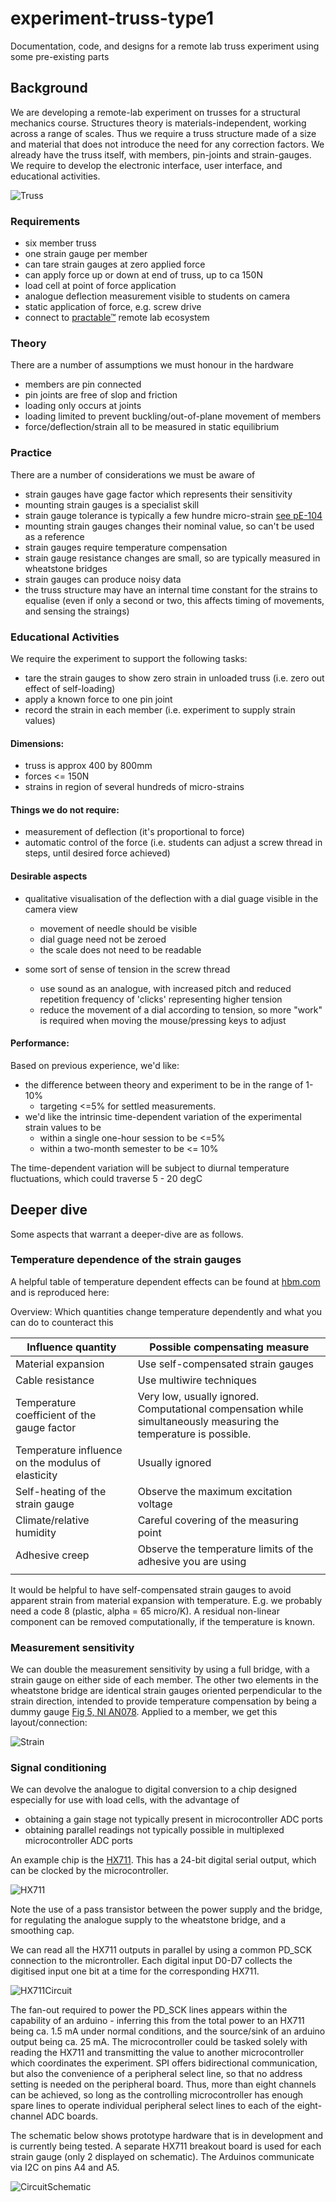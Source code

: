 # experiment-truss-type1
Documentation, code, and designs for a remote lab truss experiment using some pre-existing parts

## Background

We are developing a remote-lab experiment on trusses for a structural mechanics course. Structures theory is materials-independent, working across a range of scales. Thus we require a truss structure made of a size and material that does not introduce the need for any correction factors. We already have the truss itself, with members, pin-joints and strain-gauges. We require to develop the electronic interface, user interface, and educational activities. 

![Truss](./img/truss.svg)


### Requirements

- six member truss 
- one strain gauge per member
- can tare strain gauges at zero applied force
- can apply force up or down at end of truss, up to ca 150N
- load cell at point of force application
- analogue deflection measurement visible to students on camera
- static application of force, e.g. screw drive
- connect to [practable™](https://practable.io) remote lab ecosystem 

### Theory

There are a number of assumptions we must honour in the hardware

- members are pin connected
- pin joints are free of slop and friction
- loading only occurs at joints
- loading limited to prevent buckling/out-of-plane movement of members
- force/deflection/strain all to be measured in static equilibrium

### Practice

There are a number of considerations we must be aware of

- strain gauges have gage factor which represents their sensitivity
- mounting strain gauges is a specialist skill
- strain gauge tolerance is typically a few hundre micro-strain [see pE-104](https://www.omega.co.uk/techref/pdf/StrainGage_Measurement.pdf)
- mounting strain gauges changes their nominal value, so can't be used as a reference
- strain gauges require temperature compensation
- strain gauge resistance changes are small, so are typically measured in wheatstone bridges 
- strain gauges can produce noisy data
- the truss structure may have an internal time constant for the strains to equalise (even if only a second or two, this affects timing of movements, and sensing the straings)



### Educational Activities


We require the experiment to support the following tasks:

- tare the strain gauges to show zero strain in unloaded truss (i.e. zero out effect of self-loading)
- apply a known force to one pin joint 
- record the strain in each member (i.e. experiment to supply strain values)

#### Dimensions:

- truss is approx 400 by 800mm
- forces <= 150N
- strains in region of several hundreds of micro-strains

#### Things we do not require:

- measurement of deflection (it's proportional to force)
- automatic control of the force (i.e. students can adjust a screw thread in steps, until desired force achieved)

#### Desirable aspects

- qualitative visualisation of the deflection with a dial guage visible in the camera view 
	- movement of needle should be visible
    - dial guage need not be zeroed
	- the scale does not need to be readable
	
- some sort of sense of tension in the screw thread
  - use sound as an analogue, with increased pitch and reduced repetition frequency of 'clicks' representing higher tension
  - reduce the movement of a dial according to tension, so more "work" is required when moving the mouse/pressing keys to adjust

#### Performance:

Based on previous experience, we'd like:

- the difference between theory and experiment to be in the range of 1-10%
    - targeting <=5% for settled measurements. 
- we'd like the intrinsic time-dependent variation of the experimental strain values to be
    - within a single one-hour session to be <=5% 
    - within a two-month semester to be <= 10% 

The time-dependent variation will be subject to diurnal temperature fluctuations, which could traverse 5 - 20 degC


## Deeper dive

Some aspects that warrant a deeper-dive are as follows.

### Temperature dependence of the strain gauges

A helpful table of temperature dependent effects can be found at [hbm.com](https://www.hbm.com/en/6725/article-temperature-compensation-of-strain-gauges/) and is reproduced here:

Overview: Which quantities change temperature dependently and what you can do to counteract this


| Influence quantity                                 | Possible compensating measure                                                                                     |
|----------------------------------------------------|-------------------------------------------------------------------------------------------------------------------|
| Material expansion                                 | Use self-compensated strain gauges                                                                                |
| Cable resistance                                   | Use multiwire techniques                                                                                          |
| Temperature coefficient of the gauge factor        | Very low, usually ignored. Computational compensation while simultaneously measuring the temperature is possible. |
| Temperature influence on the modulus of elasticity | Usually ignored                                                                                                   |
| Self-heating of the strain gauge                   | Observe the maximum excitation voltage                                                                            |
| Climate/relative humidity                          | Careful covering of the measuring point                                                                           |
| Adhesive creep                                     | Observe the temperature limits of the adhesive you are using                                                      |
|                                                    |                                                                                                                   |

It would be helpful to have self-compensated strain gauges to avoid apparent strain from material expansion with temperature. E.g. we probably need a code 8 (plastic, alpha = 65 micro/K). A residual non-linear component can be removed computationally, if the temperature is known.


### Measurement sensitivity

We can double the measurement sensitivity by using a full bridge, with a strain gauge on either side of each member. The other two elements in the wheatstone bridge are identical strain gauges oriented perpendicular to the strain direction, intended to provide temperature compensation by being a dummy gauge [Fig 5, NI AN078](./doc/NI_AN078_Strain_Gauge_Meas.pdf). Applied to a member, we get this layout/connection:


![Strain](./img/gauge-full-bridge-with-dummy.svg)

### Signal conditioning

We can devolve the analogue to digital conversion to a chip designed especially for use with load cells, with the advantage of 
  - obtaining a gain stage not typically present in microcontroller ADC ports
  - obtaining parallel readings not typically possible in multiplexed microcontroller ADC ports
  
An example chip is the [HX711](./doc/hx711_english.pdf). This has a 24-bit digital serial output, which can be clocked by the microcontroller.

![HX711](./img/hx711.png)

Note the use of a pass transistor between the power supply and the bridge, for regulating the analogue supply to the wheatstone bridge, and a smoothing cap.

We can read all the HX711 outputs in parallel by using a common PD_SCK connection to the microntroller. Each digital input D0-D7 collects the digitised input one bit at a time for the corresponding HX711.


![HX711Circuit](./img/hx711-parallel.svg)

The fan-out required to power the PD_SCK lines appears within the capability of an arduino - inferring this from the total power to an HX711 being ca. 1.5 mA under normal conditions, and the source/sink of an arduino output being ca. 25 mA. The microcontroller could be tasked solely with reading the HX711 and transmitting the value to another microcontroller which coordinates the experiment. SPI offers bidirectional communication, but also the convenience of a peripheral select line, so that no address setting is needed on the peripheral board. Thus, more than eight channels can be achieved, so long as the controlling microcontroller has enough spare lines to operate individual peripheral select lines to each of the eight-channel ADC boards.

The schematic below shows prototype hardware that is in development  and is currently being tested. A separate HX711 breakout board is used for each strain gauge (only 2 displayed on schematic). The Arduinos communicate via I2C on pins A4 and A5.

![CircuitSchematic](./img/initial-schematic.png)
